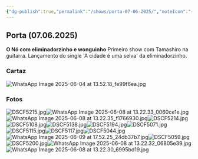 ```yaml
---
{"dg-publish":true,"permalink":"/shows/porta-07-06-2025/","noteIcon":"✦"}
---
```


## Porta (07.06.2025)

**O Nó com eliminadorzinho e wonguinho** 
Primeiro show com Tamashiro na guitarra. Lançamento do single 'A cidade é uma selva' da eliminadorzinho.

### Cartaz
![WhatsApp Image 2025-06-04 at 13.52.18_fe99f6ea.jpg](/img/user/img/WhatsApp%20Image%202025-06-04%20at%2013.52.18_fe99f6ea.jpg)

### Fotos
![DSCF5215.jpg](/img/user/img/DSCF5215.jpg)![WhatsApp Image 2025-06-08 at 13.22.33_0060ce1e.jpg](/img/user/img/WhatsApp%20Image%202025-06-08%20at%2013.22.33_0060ce1e.jpg)![WhatsApp Image 2025-06-08 at 13.22.35_f1766930.jpg](/img/user/img/WhatsApp%20Image%202025-06-08%20at%2013.22.35_f1766930.jpg)![DSCF5214.jpg](/img/user/img/DSCF5214.jpg)![DSCF5108.jpg](/img/user/img/DSCF5108.jpg)![DSCF5138.jpg](/img/user/img/DSCF5138.jpg)![DSCF5194.jpg](/img/user/img/DSCF5194.jpg)![DSCF5071.jpg](/img/user/img/DSCF5071.jpg)![DSCF5115.jpg](/img/user/img/DSCF5115.jpg)![DSCF5117.jpg](/img/user/img/DSCF5117.jpg)![DSCF5044.jpg](/img/user/img/DSCF5044.jpg)![WhatsApp Image 2025-06-09 at 17.52.25_24db37b7.jpg](/img/user/img/WhatsApp%20Image%202025-06-09%20at%2017.52.25_24db37b7.jpg)![DSCF5059.jpg](/img/user/img/DSCF5059.jpg)![DSCF5200.jpg](/img/user/img/DSCF5200.jpg)![WhatsApp Image 2025-06-08 at 13.22.32_06805e39.jpg](/img/user/img/WhatsApp%20Image%202025-06-08%20at%2013.22.32_06805e39.jpg)![WhatsApp Image 2025-06-08 at 13.22.30_6995bd19.jpg](/img/user/img/WhatsApp%20Image%202025-06-08%20at%2013.22.30_6995bd19.jpg)